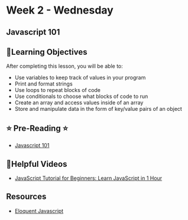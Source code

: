 # Week 2 - Wednesday

## Javascript 101

## 📍Learning Objectives
After completing this lesson, you will be able to:

- Use variables to keep track of values in your program
- Print and format strings
- Use loops to repeat blocks of code
- Use conditionals to choose what blocks of code to run
- Create an array and access values inside of an array
- Store and manipulate data in the form of key/value pairs of an object


## ⭐️ Pre-Reading ⭐️
- [Javascript 101](https://digitalcrafts.instructure.com/courses/252/pages/reading-javascript-101)

<!-- ## 📍Agenda -->

<!-- ## 🟡 Lecture Presentations
- [Javascript 101](http://dc-houston.herokuapp.com/p2/Javascript/Javascript101.html#1) -->

<!-- ## 🟣Labs  -->
<!-- - [js 101 lab](https://github.com/veros-labs/lab-js-101) -->
<!-- - [JS lab](https://github.com/DigitalCraftsStudents/js-101-exercises) -->

<!-- ## 🟠Homework 
- [JS Exercises](https://digitalcrafts.instructure.com/courses/189/assignments/4637?module_item_id=23210)
- [JS 101](https://digitalcrafts.instructure.com/courses/189/pages/javascript-101?module_item_id=23207) -->

## 🔵Helpful Videos
- [JavaScript Tutorial for Beginners: Learn JavaScript in 1 Hour](https://www.youtube.com/watch?v=W6NZfCO5SIk)

<!-- ## ✔️Todo Checklist
- [ ]

## 🔶Vocabulary

## 🔷Test Your knowledge -->

## Resources 
- [Eloquent Javascript](https://eloquentjavascript.net/)



